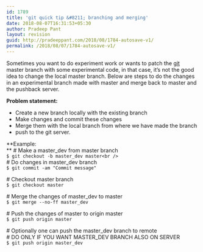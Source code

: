 ```yaml
---
id: 1789
title: 'git quick tip &#8211; branching and merging'
date: 2018-08-07T16:31:53+05:30
author: Pradeep Pant
layout: revision
guid: http://pradeeppant.com/2018/08/1784-autosave-v1/
permalink: /2018/08/07/1784-autosave-v1/
---
```

Sometimes you want to do experiment work or wants to patch the [git](https://git-scm.com/) master branch with some experimental code, in that case, it&#8217;s not the good idea to change the local master branch. Below are steps to do the changes in an experimental branch made with master and merge back to master and the pushback server.

**Problem statement:**

<li style="list-style-type: none;">
  <ul>
    <li>
      Create a new branch locally with the existing branch
    </li>
    <li>
      Make changes and commit these changes
    </li>
    <li>
      Merge them with the local branch from where we have made the branch
    </li>
    <li>
      push to the git server.
    </li>
  </ul>
</li>

**Example:  
** # Make a master_dev from master branch  
`$ git checkout -b master_dev master<br />
`  
\# Do changes in master_dev branch  
`$ git commit -am "Commit message"`

\# Checkout master branch  
`$ git checkout master`

\# Merge the changes of master_dev to master  
`$ git merge --no-ff master_dev`

\# Push the changes of master to origin master  
`$ git push origin master`

\# Optionally one can push the master_dev branch to remote  
\# DO ONLY IF YOU WANT MASTER_DEV BRANCH ALSO ON SERVER  
`$ git push origin master_dev`